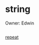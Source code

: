 # string

Owner: Edwin

```jsx

```

[repeat](string%202f5066f078c34dd28c93c8341dd922f4/repeat%2010aec0f251da4396a6ff538041c7962c.md)